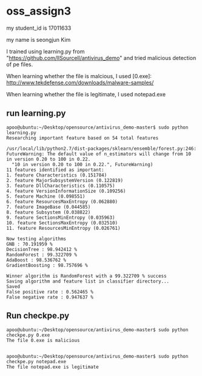 # oss_assign3
my student_id is 17011633

my name is seongjun Kim

I trained using learning.py from "https://github.com/llSourcell/antivirus_demo" and tried malicious detection of pe files.

When learning whether the file is malcious, 
I used [0.exe]:  http://www.tekdefense.com/downloads/malware-samples/

When learning whether the file is legitimate, 
I used notepad.exe

## run learning.py 

```
apoo@ubuntu:~/Desktop/opensource/antivirus_demo-master$ sudo python learning.py
Researching important feature based on 54 total features

/usr/local/lib/python2.7/dist-packages/sklearn/ensemble/forest.py:246: FutureWarning: The default value of n_estimators will change from 10 in version 0.20 to 100 in 0.22.
  "10 in version 0.20 to 100 in 0.22.", FutureWarning)
11 features identified as important:
1. feature Characteristics (0.151784)
2. feature MajorSubsystemVersion (0.122819)
3. feature DllCharacteristics (0.110575)
4. feature VersionInformationSize (0.109256)
5. feature Machine (0.098551)
6. feature ResourcesMaxEntropy (0.062880)
7. feature ImageBase (0.044585)
8. feature Subsystem (0.038822)
9. feature SectionsMinEntropy (0.035963)
10. feature SectionsMaxEntropy (0.032510)
11. feature ResourcesMinEntropy (0.026761)

Now testing algorithms
GNB : 70.191959 %
DecisionTree : 98.942412 %
RandomForest : 99.322709 %
AdaBoost : 98.536762 %
GradientBoosting : 98.757696 %

Winner algorithm is RandomForest with a 99.322709 % success
Saving algorithm and feature list in classifier directory...
Saved
False positive rate : 0.562465 %
False negative rate : 0.947637 %

```

## Run checkpe.py

```
apoo@ubuntu:~/Desktop/opensource/antivirus_demo-master$ sudo python checkpe.py 0.exe
The file 0.exe is malicious
```

```

apoo@ubuntu:~/Desktop/opensource/antivirus_demo-master$ sudo python checkpe.py notepad.exe
The file notepad.exe is legitimate

```
